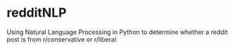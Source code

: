 # redditNLP

Using Natural Language Processing in Python to determine whether a reddit post is from r/conservative or r/liberal

